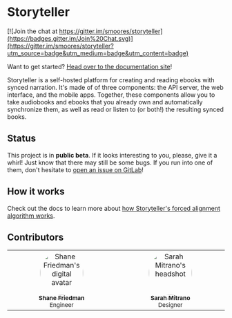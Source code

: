 # Storyteller

[![Join the chat at https://gitter.im/smoores/storyteller](https://badges.gitter.im/Join%20Chat.svg)](https://gitter.im/smoores/storyteller?utm_source=badge&utm_medium=badge&utm_content=badge)

Want to get started? [Head over to the documentation site](https://smoores.gitlab.io/storyteller/)!

Storyteller is a self-hosted platform for creating and reading ebooks with synced narration. It's made of of three components: the API server, the web interface, and the mobile apps. Together, these components allow you to take audiobooks and ebooks that you already own and automatically synchronize them, as well as read or listen to (or both!) the resulting synced books.

## Status

This project is in **public beta**. If it looks interesting to you, please, give it a whirl! Just know that there may still be some bugs. If you run into one of them, don't hesitate to [open an issue on GitLab](https://gitlab.com/smoores/storyteller/-/issues/)!

## How it works

Check out the docs to learn more about [how Storyteller's forced alignment algorithm works](https://smoores.gitlab.io/storyteller/docs/how-it-works/the-algorithm).

## Contributors

<table>
  <tbody>
    <tr>
      <td align="center" valign="top" width="14.28%"><a href="https://gitlab.com/smoores"><img src="https://gitlab.com/uploads/-/system/user/avatar/2464265/avatar.png?width=192" width="100" height="100" style="border-radius: 50%;" alt="Shane Friedman's digital avatar"/><br /><sub><b>Shane Friedman</b></sub></a><br /><sub>Engineer</sub></td>
      <td align="center" valign="top" width="14.28%"><a href="https://www.sarahmitrano.com/"><img src="https://images.squarespace-cdn.com/content/v1/62ddc746cfb05a0f524d7c81/1f40c614-1add-4d15-bc35-14aea24de298/JHO_3350-Edit.jpg" width="100" height="100" style="object-fit: cover; object-position: 0 0; border-radius: 50%" alt="Sarah Mitrano's headshot"/><br /><sub><b>Sarah Mitrano</b></sub></a><br /><sub>Designer</sub></td>
    </tr>
  </tbody>
</table>
